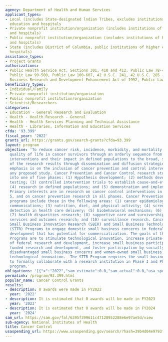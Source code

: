 ```yaml
---
agency: Department of Health and Human Services
applicant_types:
- Local (includes State-designated lndian Tribes, excludes institutions of higher
  education and hospitals
- Private nonprofit institution/organization (includes institutions of higher education
  and hospitals)
- Public nonprofit institution/organization (includes institutions of higher education
  and hospitals)
- State (includes District of Columbia, public institutions of higher education and
  hospitals)
assistance_types:
- Project Grants
authorizations:
- Public Health Service Act, Sections 301, 410 and 412, Public Law 78-410, as amended,
  Public Law 99-500, Public Law 100-607, 42 U.S.C. 241, 42 U.S.C. 285 - 285a-1; Small
  Business Research and Development Enhancement Act of 1992, Public Law 102-564.
beneficiary_types:
- Individual/Family
- Private nonprofit institution/organization
- Public nonprofit institution/organization
- Scientist/Researchers
categories:
- Education - General Research and Evaluation
- Health - Health Research - General
- Health - Health Services Planning and Technical Assistance
- Health - Libraries, Information and Education Services
cfda: '93.399'
fiscal_year: '2022'
grants_url: https://grants.gov/search-grants?cfda=93.399
layout: program
objective: 'To reduce cancer risk, incidence, morbidity, and mortality and enhance
  quality of life in cancer survivors through an orderly sequence from research on
  interventions and their impact in defined populations to the broad, systematic application
  of the research results through dissemination and diffusion strategies. Primary
  emphasis is on the inclusion of cancer prevention and control intervention(s) in
  any proposed study. Cancer Prevention and Cancer Control research studies are classified
  into one of five phases: (1) Hypothesis development; (2) methods development and
  testing; (3) controlled intervention trials to establish cause-and-effect relationships;
  (4) research in defined populations; and (5) demonstration and implementation studies.
  Primary interests are in research on cancer control interventions in Phases 2 through
  5, and on cancer prevention research in all phases. Cancer Prevention and Control
  programs include those in the following areas: (1) cancer epidemiology; (2) cancer
  communications; (3) nutrition, diet, and physical activity; (4) screening and early
  detection in health care delivery; (5) biobehavioral mechanisms; (6) tobacco control;
  (7) health disparities research; (8) supportive care and survivorship; (9) health
  services and outcomes research; and (10) surveillance research. Cancer Control uses
  Small Business Innovation Research (SBIR) and Small Business Technology Transfer
  (STTR) Programs to engage domestic small business concerns in federal research and
  development that has potential for commercialization. The goals of the SBIR & STTR
  Programs are to stimulate technological innovation, increase private-sector commercialization
  of federal research and development, increase small business participation in federally
  funded research and development, and foster participation by socially and economically
  disadvantaged small business concerns and women-owned small business concerns in
  technological innovation.  The STTR Program requires the small business concern
  to formally collaborate with a research institution in Phase I and Phase II of the
  program.'
obligations: '[{"x":"2022","sam_estimate":0.0,"sam_actual":0.0,"usa_spending_actual":163207386.06},{"x":"2023","sam_estimate":0.0,"sam_actual":0.0,"usa_spending_actual":107377488.74},{"x":"2024","sam_estimate":0.0,"sam_actual":0.0,"usa_spending_actual":0.0}]'
permalink: /program/93.399.html
popular_name: Cancer Control Grants
results:
- description: 0 awards were made in FY2022
  year: '2022'
- description: It is estimated that 0 awards will be made in FY2023
  year: '2023'
- description: It is estimated that 0 awards will be made in FY2024
  year: '2024'
sam_url: https://sam.gov/fal/6395f399611c47128952288e6e97ae5d/view
sub-agency: National Institutes of Health
title: Cancer Control
usaspending_url: https://www.usaspending.gov/search/?hash=39b4d04e9793fb65456ad2a5c1ee2bfd
---
```

